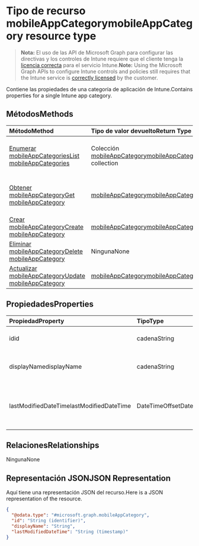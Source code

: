 # <a name="mobileappcategory-resource-type"></a><span data-ttu-id="f7bce-101">Tipo de recurso mobileAppCategory</span><span class="sxs-lookup"><span data-stu-id="f7bce-101">mobileAppCategory resource type</span></span>

> <span data-ttu-id="f7bce-102">**Nota:** El uso de las API de Microsoft Graph para configurar las directivas y los controles de Intune requiere que el cliente tenga la [licencia correcta](https://go.microsoft.com/fwlink/?linkid=839381) para el servicio Intune.</span><span class="sxs-lookup"><span data-stu-id="f7bce-102">**Note:** Using the Microsoft Graph APIs to configure Intune controls and policies still requires that the Intune service is [correctly licensed](https://go.microsoft.com/fwlink/?linkid=839381) by the customer.</span></span>

<span data-ttu-id="f7bce-103">Contiene las propiedades de una categoría de aplicación de Intune.</span><span class="sxs-lookup"><span data-stu-id="f7bce-103">Contains properties for a single Intune app category.</span></span>
## <a name="methods"></a><span data-ttu-id="f7bce-104">Métodos</span><span class="sxs-lookup"><span data-stu-id="f7bce-104">Methods</span></span>
|<span data-ttu-id="f7bce-105">Método</span><span class="sxs-lookup"><span data-stu-id="f7bce-105">Method</span></span>|<span data-ttu-id="f7bce-106">Tipo de valor devuelto</span><span class="sxs-lookup"><span data-stu-id="f7bce-106">Return Type</span></span>|<span data-ttu-id="f7bce-107">Descripción</span><span class="sxs-lookup"><span data-stu-id="f7bce-107">Description</span></span>|
|:---|:---|:---|
|[<span data-ttu-id="f7bce-108">Enumerar mobileAppCategories</span><span class="sxs-lookup"><span data-stu-id="f7bce-108">List mobileAppCategories</span></span>](../api/intune_apps_mobileappcategory_list.md)|<span data-ttu-id="f7bce-109">Colección [mobileAppCategory](../resources/intune_apps_mobileappcategory.md)</span><span class="sxs-lookup"><span data-stu-id="f7bce-109">[mobileAppCategory](../resources/intune_apps_mobileappcategory.md) collection</span></span>|<span data-ttu-id="f7bce-110">Enumere las propiedades y las relaciones de los objetos [mobileAppCategory](../resources/intune_apps_mobileappcategory.md).</span><span class="sxs-lookup"><span data-stu-id="f7bce-110">List properties and relationships of the [mobileAppCategory](../resources/intune_apps_mobileappcategory.md) objects.</span></span>|
|[<span data-ttu-id="f7bce-111">Obtener mobileAppCategory</span><span class="sxs-lookup"><span data-stu-id="f7bce-111">Get mobileAppCategory</span></span>](../api/intune_apps_mobileappcategory_get.md)|[<span data-ttu-id="f7bce-112">mobileAppCategory</span><span class="sxs-lookup"><span data-stu-id="f7bce-112">mobileAppCategory</span></span>](../resources/intune_apps_mobileappcategory.md)|<span data-ttu-id="f7bce-113">Lea las propiedades y las relaciones del objeto [mobileAppCategory](../resources/intune_apps_mobileappcategory.md).</span><span class="sxs-lookup"><span data-stu-id="f7bce-113">Read properties and relationships of [plannerBucketTaskBoardTaskFormat](../resources/intune_apps_mobileappcategory.md) object.</span></span>|
|[<span data-ttu-id="f7bce-114">Crear mobileAppCategory</span><span class="sxs-lookup"><span data-stu-id="f7bce-114">Create mobileAppCategory</span></span>](../api/intune_apps_mobileappcategory_create.md)|[<span data-ttu-id="f7bce-115">mobileAppCategory</span><span class="sxs-lookup"><span data-stu-id="f7bce-115">mobileAppCategory</span></span>](../resources/intune_apps_mobileappcategory.md)|<span data-ttu-id="f7bce-116">Cree un objeto [mobileAppCategory](../resources/intune_apps_mobileappcategory.md).</span><span class="sxs-lookup"><span data-stu-id="f7bce-116">Create a new [plannerBucket](../resources/intune_apps_mobileappcategory.md) object.</span></span>|
|[<span data-ttu-id="f7bce-117">Eliminar mobileAppCategory</span><span class="sxs-lookup"><span data-stu-id="f7bce-117">Delete mobileAppCategory</span></span>](../api/intune_apps_mobileappcategory_delete.md)|<span data-ttu-id="f7bce-118">Ninguna</span><span class="sxs-lookup"><span data-stu-id="f7bce-118">None</span></span>|<span data-ttu-id="f7bce-119">Elimina un [mobileAppCategory](../resources/intune_apps_mobileappcategory.md)</span><span class="sxs-lookup"><span data-stu-id="f7bce-119">Deletes a [mobileAppCategory](../resources/intune_apps_mobileappcategory.md).</span></span>|
|[<span data-ttu-id="f7bce-120">Actualizar mobileAppCategory</span><span class="sxs-lookup"><span data-stu-id="f7bce-120">Update mobileAppCategory</span></span>](../api/intune_apps_mobileappcategory_update.md)|[<span data-ttu-id="f7bce-121">mobileAppCategory</span><span class="sxs-lookup"><span data-stu-id="f7bce-121">mobileAppCategory</span></span>](../resources/intune_apps_mobileappcategory.md)|<span data-ttu-id="f7bce-122">Actualice las propiedades de un objeto [mobileAppCategory](../resources/intune_apps_mobileappcategory.md).</span><span class="sxs-lookup"><span data-stu-id="f7bce-122">Update the properties of a [calendar](../resources/intune_apps_mobileappcategory.md) object.</span></span>|

## <a name="properties"></a><span data-ttu-id="f7bce-123">Propiedades</span><span class="sxs-lookup"><span data-stu-id="f7bce-123">Properties</span></span>
|<span data-ttu-id="f7bce-124">Propiedad</span><span class="sxs-lookup"><span data-stu-id="f7bce-124">Property</span></span>|<span data-ttu-id="f7bce-125">Tipo</span><span class="sxs-lookup"><span data-stu-id="f7bce-125">Type</span></span>|<span data-ttu-id="f7bce-126">Descripción</span><span class="sxs-lookup"><span data-stu-id="f7bce-126">Description</span></span>|
|:---|:---|:---|
|<span data-ttu-id="f7bce-127">id</span><span class="sxs-lookup"><span data-stu-id="f7bce-127">id</span></span>|<span data-ttu-id="f7bce-128">cadena</span><span class="sxs-lookup"><span data-stu-id="f7bce-128">String</span></span>|<span data-ttu-id="f7bce-129">La clave de la entidad.</span><span class="sxs-lookup"><span data-stu-id="f7bce-129">The key of the entity.</span></span>|
|<span data-ttu-id="f7bce-130">displayName</span><span class="sxs-lookup"><span data-stu-id="f7bce-130">displayName</span></span>|<span data-ttu-id="f7bce-131">cadena</span><span class="sxs-lookup"><span data-stu-id="f7bce-131">String</span></span>|<span data-ttu-id="f7bce-132">El nombre de la categoría de aplicación.</span><span class="sxs-lookup"><span data-stu-id="f7bce-132">The name of the category.</span></span>|
|<span data-ttu-id="f7bce-133">lastModifiedDateTime</span><span class="sxs-lookup"><span data-stu-id="f7bce-133">lastModifiedDateTime</span></span>|<span data-ttu-id="f7bce-134">DateTimeOffset</span><span class="sxs-lookup"><span data-stu-id="f7bce-134">DateTimeOffset</span></span>|<span data-ttu-id="f7bce-135">Fecha y hora de la última modificación de mobileAppCategory.</span><span class="sxs-lookup"><span data-stu-id="f7bce-135">The date and time when the attachment was last modified.</span></span>|

## <a name="relationships"></a><span data-ttu-id="f7bce-136">Relaciones</span><span class="sxs-lookup"><span data-stu-id="f7bce-136">Relationships</span></span>
<span data-ttu-id="f7bce-137">Ninguna</span><span class="sxs-lookup"><span data-stu-id="f7bce-137">None</span></span>
## <a name="json-representation"></a><span data-ttu-id="f7bce-138">Representación JSON</span><span class="sxs-lookup"><span data-stu-id="f7bce-138">JSON Representation</span></span>
<span data-ttu-id="f7bce-139">Aquí tiene una representación JSON del recurso.</span><span class="sxs-lookup"><span data-stu-id="f7bce-139">Here is a JSON representation of the resource.</span></span>
<!-- {
  "blockType": "resource",
  "keyProperty": "id",
  "@odata.type": "microsoft.graph.mobileAppCategory"
}
-->
``` json
{
  "@odata.type": "#microsoft.graph.mobileAppCategory",
  "id": "String (identifier)",
  "displayName": "String",
  "lastModifiedDateTime": "String (timestamp)"
}
```



